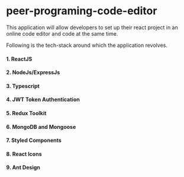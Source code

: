 # peer-programing-code-editor

This application will allow developers to set up their react project in an online code editor and code at the same time.

Following is the tech-stack around which the application revolves.

#### 1. ReactJS

#### 2. NodeJs/ExpressJs

#### 3. Typescript

#### 4. JWT Token Authentication

#### 5. Redux Toolkit

#### 6. MongoDB and Mongoose

#### 7. Styled Components

#### 8. React Icons

#### 9. Ant Design
